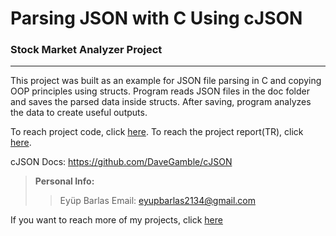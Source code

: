 # Parsing JSON with C Using cJSON 
### Stock Market Analyzer Project
--------------------------------------------------

This project was built as an example for JSON file parsing in C and copying OOP principles using structs. Program reads JSON files in the doc folder and saves the parsed data inside structs. After saving, program analyzes the data to create useful outputs.

To reach project code, click [here]().
To reach the project report(TR), click [here]().

cJSON Docs: https://github.com/DaveGamble/cJSON

> **Personal Info:**
>
>> Eyüp Barlas
>> Email: <eyupbarlas2134@gmail.com>

If you want to reach more of my projects, click [here](https://github.com/eyupbarlas/BzzmansProjects "Bzzmans Projects")
